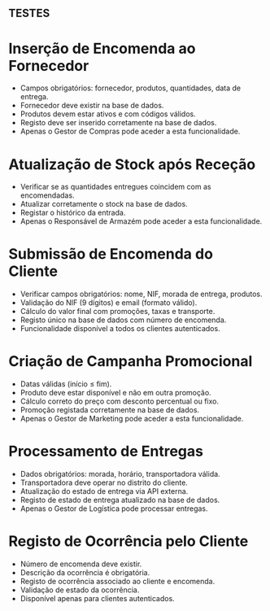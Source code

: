 ## TESTES 

# Inserção de Encomenda ao Fornecedor
- Campos obrigatórios: fornecedor, produtos, quantidades, data de entrega.
- Fornecedor deve existir na base de dados.
- Produtos devem estar ativos e com códigos válidos.
- Registo deve ser inserido corretamente na base de dados.
- Apenas o Gestor de Compras pode aceder a esta funcionalidade.
# Atualização de Stock após Receção
- Verificar se as quantidades entregues coincidem com as encomendadas.
- Atualizar corretamente o stock na base de dados.
- Registar o histórico da entrada.
- Apenas o Responsável de Armazém pode aceder a esta funcionalidade.
# Submissão de Encomenda do Cliente
- Verificar campos obrigatórios: nome, NIF, morada de entrega, produtos.
- Validação do NIF (9 dígitos) e email (formato válido).
- Cálculo do valor final com promoções, taxas e transporte.
- Registo único na base de dados com número de encomenda.
- Funcionalidade disponível a todos os clientes autenticados.
# Criação de Campanha Promocional
- Datas válidas (início ≤ fim).
- Produto deve estar disponível e não em outra promoção.
- Cálculo correto do preço com desconto percentual ou fixo.
- Promoção registada corretamente na base de dados.
- Apenas o Gestor de Marketing pode aceder a esta funcionalidade.
# Processamento de Entregas
- Dados obrigatórios: morada, horário, transportadora válida.
- Transportadora deve operar no distrito do cliente.
- Atualização do estado de entrega via API externa.
- Registo de estado de entrega atualizado na base de dados.
- Apenas o Gestor de Logística pode processar entregas.
# Registo de Ocorrência pelo Cliente
- Número de encomenda deve existir.
- Descrição da ocorrência é obrigatória.
- Registo de ocorrência associado ao cliente e encomenda.
- Validação de estado da ocorrência.
- Disponível apenas para clientes autenticados.
